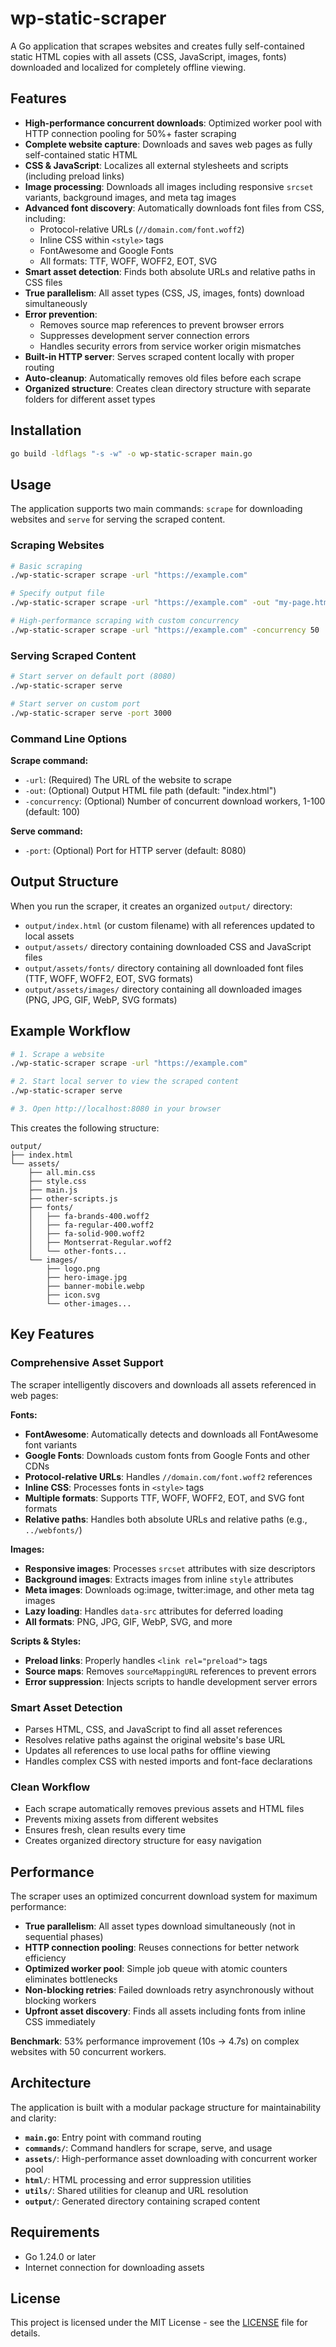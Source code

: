 # wp-static-scraper

A Go application that scrapes websites and creates fully self-contained static HTML copies with all assets (CSS, JavaScript, images, fonts) downloaded and localized for completely offline viewing.

## Features

- **High-performance concurrent downloads**: Optimized worker pool with HTTP connection pooling for 50%+ faster scraping
- **Complete website capture**: Downloads and saves web pages as fully self-contained static HTML
- **CSS & JavaScript**: Localizes all external stylesheets and scripts (including preload links)
- **Image processing**: Downloads all images including responsive `srcset` variants, background images, and meta tag images
- **Advanced font discovery**: Automatically downloads font files from CSS, including:
  - Protocol-relative URLs (`//domain.com/font.woff2`)
  - Inline CSS within `<style>` tags
  - FontAwesome and Google Fonts
  - All formats: TTF, WOFF, WOFF2, EOT, SVG
- **Smart asset detection**: Finds both absolute URLs and relative paths in CSS files
- **True parallelism**: All asset types (CSS, JS, images, fonts) download simultaneously
- **Error prevention**: 
  - Removes source map references to prevent browser errors
  - Suppresses development server connection errors
  - Handles security errors from service worker origin mismatches
- **Built-in HTTP server**: Serves scraped content locally with proper routing
- **Auto-cleanup**: Automatically removes old files before each scrape
- **Organized structure**: Creates clean directory structure with separate folders for different asset types

## Installation

```bash
go build -ldflags "-s -w" -o wp-static-scraper main.go
```

## Usage

The application supports two main commands: `scrape` for downloading websites and `serve` for serving the scraped content.

### Scraping Websites

```bash
# Basic scraping
./wp-static-scraper scrape -url "https://example.com"

# Specify output file
./wp-static-scraper scrape -url "https://example.com" -out "my-page.html"

# High-performance scraping with custom concurrency
./wp-static-scraper scrape -url "https://example.com" -concurrency 50
```

### Serving Scraped Content

```bash
# Start server on default port (8080)
./wp-static-scraper serve

# Start server on custom port
./wp-static-scraper serve -port 3000
```

### Command Line Options

**Scrape command:**
- `-url`: (Required) The URL of the website to scrape
- `-out`: (Optional) Output HTML file path (default: "index.html")
- `-concurrency`: (Optional) Number of concurrent download workers, 1-100 (default: 100)

**Serve command:**
- `-port`: (Optional) Port for HTTP server (default: 8080)

## Output Structure

When you run the scraper, it creates an organized `output/` directory:
- `output/index.html` (or custom filename) with all references updated to local assets
- `output/assets/` directory containing downloaded CSS and JavaScript files
- `output/assets/fonts/` directory containing all downloaded font files (TTF, WOFF, WOFF2, EOT, SVG formats)
- `output/assets/images/` directory containing all downloaded images (PNG, JPG, GIF, WebP, SVG formats)

## Example Workflow

```bash
# 1. Scrape a website
./wp-static-scraper scrape -url "https://example.com"

# 2. Start local server to view the scraped content
./wp-static-scraper serve

# 3. Open http://localhost:8080 in your browser
```

This creates the following structure:
```
output/
├── index.html
└── assets/
    ├── all.min.css
    ├── style.css
    ├── main.js
    ├── other-scripts.js
    ├── fonts/
    │   ├── fa-brands-400.woff2
    │   ├── fa-regular-400.woff2
    │   ├── fa-solid-900.woff2
    │   ├── Montserrat-Regular.woff2
    │   └── other-fonts...
    └── images/
        ├── logo.png
        ├── hero-image.jpg
        ├── banner-mobile.webp
        ├── icon.svg
        └── other-images...
```

## Key Features

### Comprehensive Asset Support
The scraper intelligently discovers and downloads all assets referenced in web pages:

**Fonts:**
- **FontAwesome**: Automatically detects and downloads all FontAwesome font variants
- **Google Fonts**: Downloads custom fonts from Google Fonts and other CDNs
- **Protocol-relative URLs**: Handles `//domain.com/font.woff2` references
- **Inline CSS**: Processes fonts in `<style>` tags
- **Multiple formats**: Supports TTF, WOFF, WOFF2, EOT, and SVG font formats
- **Relative paths**: Handles both absolute URLs and relative paths (e.g., `../webfonts/`)

**Images:**
- **Responsive images**: Processes `srcset` attributes with size descriptors
- **Background images**: Extracts images from inline `style` attributes
- **Meta images**: Downloads og:image, twitter:image, and other meta tag images
- **Lazy loading**: Handles `data-src` attributes for deferred loading
- **All formats**: PNG, JPG, GIF, WebP, SVG, and more

**Scripts & Styles:**
- **Preload links**: Properly handles `<link rel="preload">` tags
- **Source maps**: Removes `sourceMappingURL` references to prevent errors
- **Error suppression**: Injects scripts to handle development server errors

### Smart Asset Detection
- Parses HTML, CSS, and JavaScript to find all asset references
- Resolves relative paths against the original website's base URL
- Updates all references to use local paths for offline viewing
- Handles complex CSS with nested imports and font-face declarations

### Clean Workflow
- Each scrape automatically removes previous assets and HTML files
- Prevents mixing assets from different websites
- Ensures fresh, clean results every time
- Creates organized directory structure for easy navigation

## Performance

The scraper uses an optimized concurrent download system for maximum performance:

- **True parallelism**: All asset types download simultaneously (not in sequential phases)
- **HTTP connection pooling**: Reuses connections for better network efficiency  
- **Optimized worker pool**: Simple job queue with atomic counters eliminates bottlenecks
- **Non-blocking retries**: Failed downloads retry asynchronously without blocking workers
- **Upfront asset discovery**: Finds all assets including fonts from inline CSS immediately

**Benchmark**: 53% performance improvement (10s → 4.7s) on complex websites with 50 concurrent workers.

## Architecture

The application is built with a modular package structure for maintainability and clarity:

- **`main.go`**: Entry point with command routing
- **`commands/`**: Command handlers for scrape, serve, and usage
- **`assets/`**: High-performance asset downloading with concurrent worker pool
- **`html/`**: HTML processing and error suppression utilities
- **`utils/`**: Shared utilities for cleanup and URL resolution
- **`output/`**: Generated directory containing scraped content

## Requirements

- Go 1.24.0 or later
- Internet connection for downloading assets

## License

This project is licensed under the MIT License - see the [LICENSE](LICENSE) file for details.